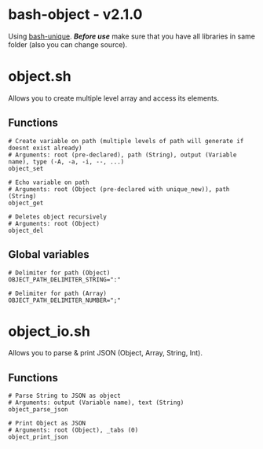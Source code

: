 # bash-object - v2.1.0
Using [bash-unique](https://github.com/MACAYCZ/bash-unique). ***Before use*** make sure that you have all libraries in same folder (also you can change source).

# object.sh
Allows you to create multiple level array and access its elements.
## Functions
```
# Create variable on path (multiple levels of path will generate if doesnt exist already)
# Arguments: root (pre-declared), path (String), output (Variable name), type (-A, -a, -i, --, ...)
object_set

# Echo variable on path
# Arguments: root (Object (pre-declared with unique_new)), path (String)
object_get

# Deletes object recursively
# Arguments: root (Object)
object_del
```

## Global variables
```
# Delimiter for path (Object)
OBJECT_PATH_DELIMITER_STRING=":"

# Delimiter for path (Array)
OBJECT_PATH_DELIMITER_NUMBER=";"
```

# object_io.sh
Allows you to parse & print JSON (Object, Array, String, Int).
## Functions
```
# Parse String to JSON as object
# Arguments: output (Variable name), text (String)
object_parse_json

# Print Object as JSON
# Arguments: root (Object), _tabs (0)
object_print_json
```

